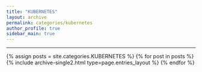 ```yaml
---
title: "KUBERNETES"
layout: archive
permalink: categories/kubernetes
author_profile: true
sidebar_main: true
---
```


<!-- 공백이 포함되어 있는 카테고리 이름의 경우 site.categories['a b c'] 이런식으로! -->

***

{% assign posts = site.categories.KUBERNETES %}
{% for post in posts %} {% include archive-single2.html type=page.entries_layout %} {% endfor %}
